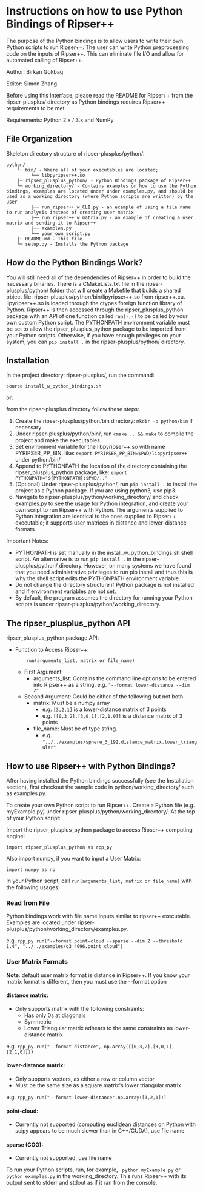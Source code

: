 # Instructions on how to use Python Bindings of Ripser++
The purpose of the Python bindings is to allow users to write their own Python scripts to run Ripser++. The user can write Python preprocessing code on the inputs of Ripser++. This can eliminate file I/O and allow for automated calling of Ripser++.

Author: Birkan Gokbag

Editor: Simon Zhang

Before using this interface, please read the README for Ripser++ from the ripser-plusplus/ directory as Python bindings requires Ripser++ requirements to be met.

Requirements:
    Python 2.x / 3.x and
    NumPy

## File Organization

Skeleton directory structure of ripser-plusplus/python/:

```
python/
    └─ bin/ - Where all of your executables are located;
         └── libpyripser++.so
    |─ ripser_plusplus_python/ - Python Bindings package of Ripser++
    └─ working_directory/ - Contains examples on how to use the Python bindings, examples are located under under examples.py, and should be used as a working directory (where Python scripts are written) by the user
         |── run_ripser++_w_CLI.py - an example of using a file name to run analysis instead of creating user matrix
         |── run_ripser++_w_matrix.py - an example of creating a user matrix and sending it to Ripser++
         |── examples.py
         └── your_own_script.py
    |─ README.md - This file
    └─ setup.py - Installs the Python package
```

## How do the Python Bindings Work?

You will still need all of the dependencies of Ripser++ in order to build the necessary binaries. There is a CMakeLists.txt file in the ripser-plusplus/python/ folder that will create a Makefile that builds a shared object file: ripser-plusplus/python/bin/lipyripser++.so from ripser++.cu. lipyripser++.so is loaded through the ctypes foreign function library of Python. Ripser++ is then accessed through the ripser_plusplus_python package with an API of one function called ```run(-,-)``` to be called by your own custom Python script. The PYTHONPATH environment variable must be set to allow the ripser_plusplus_python package to be imported from your Python scripts. Otherwise, if you have enough privileges on your system, you can ```pip install .``` in the ripser-plusplus/python/ directory.

## Installation

In the project directory: ripser-plusplus/, run the command:

```
source install_w_python_bindings.sh
```

or:

from the ripser-plusplus directory follow these steps:

1) Create the ripser-plusplus/python/bin directory: ```mkdir -p python/bin``` if necessary
2) Under ripser-plusplus/python/bin/, run ``` cmake .. && make ``` to compile the project and make the executables
3) Set environment variable for the libpyripser++.so with name PYRIPSER_PP_BIN, like:
     ```export PYRIPSER_PP_BIN=$PWD/libpyripser++``` under python/bin/
4) Append to PYTHONPATH the location of the directory containing the ripser_plusplus_python package, like:
     ```export PYTHONPATH="${PYTHONPATH}:$PWD/.."```
5) (Optional) Under ripser-plusplus/python/, run ``` pip install . ``` to install the project as a Python package. If you are using python3, use pip3.
6) Navigate to ripser-plusplus/python/working_directory/ and check examples.py to see the usage for Python integration, and create your own script to run Ripser++ with Python. The arguments supplied to Python integration are identical to the ones supplied to Ripser++ executable; it supports user matrices in distance and lower-distance formats.

Important Notes:

* PYTHONPATH is set manually in the install_w_python_bindings.sh shell script. An alternative is to run ```pip install .``` in the ripser-plusplus/python/ directory. However, on many systems we have found that you need administrative privileges to run pip install and thus this is why the shell script edits the PYTHONPATH environment variable.
* Do not change the directory structure if Python package is not installed and if environment variables are not set.
* By default, the program assumes the directory for running your Python scripts is under ripser-plusplus/python/working_directory.

## The ripser_plusplus_python API

ripser_plusplus_python package API:
* Function to Access Ripser++:
    ```
        run(arguments_list, matrix or file_name)
    ```
    * First Argument:
        * arguments_list: Contains the command line options to be entered into Ripser++ as a string. e.g. ```"--format lower-distance --dim 2"```
    * Second Argument: Could be either of the following but not both
        * matrix: Must be a numpy array
            * e.g. ```[3,2,1]``` is a lower-distance matrix of 3 points
            * e.g. ```[[0,3,2],[3,0,1],[2,1,0]]``` is a distance matrix of 3 points
        * file_name: Must be of type string.
            * e.g. ```"../../examples/sphere_3_192.distance_matrix.lower_triangular"```

## How to use Ripser++ with Python Bindings?

After having installed the Python bindings successfully (see the Installation section), first checkout the sample code in python/working_directory/ such as examples.py.

To create your own Python script to run Ripser++. Create a Python file (e.g. myExample.py) under ripser-plusplus/python/working_directory/.
At the top of your Python script:

Import the ripser_plusplus_python package to access Ripser++ computing engine:

```
import ripser_plusplus_python as rpp_py
```
Also import numpy, if you want to input a User Matrix:
```
import numpy as np
```
In your Python script, call ```run(arguments_list, matrix or file_name)``` with the following usages:

### Read from File

Python bindings work with file name inputs similar to ripser++ executable. Examples are located under ripser-plusplus/python/working_directory/examples.py.

e.g. ```rpp_py.run("--format point-cloud --sparse --dim 2 --threshold 1.4", "../../examples/o3_4096.point_cloud")```

### User Matrix Formats

**Note**: default user matrix format is distance in Ripser++. If you know your matrix format is different, then you must use the --format option

#### distance matrix:
* Only supports matrix with the following constraints:
    * Has only 0s at diagonals
    * Symmetric
    * Lower Triangular matrix adhears to the same constraints as lower-distance matrix

e.g. ```rpp_py.run("--format distance", np.array([[0,3,2],[3,0,1],[2,1,0]]))```

#### lower-distance matrix:
* Only supports vectors, as either a row or column vector
* Must be the same size as a square matrix's lower triangular matrix

e.g. ```rpp_py.run("--format lower-distance",np.array([3,2,1]))```

#### point-cloud:
* Currently not supported (computing euclidean distances on Python with scipy appears to be much slower than in C++/CUDA), use file name

#### sparse (COO):
* Currently not supported, use file name

To run your Python scripts, run, for example, ``` python myExample.py``` or ```python examples.py``` in the working_directory. This runs Ripser++ with its output sent to stderr and stdout as if it ran from the console.